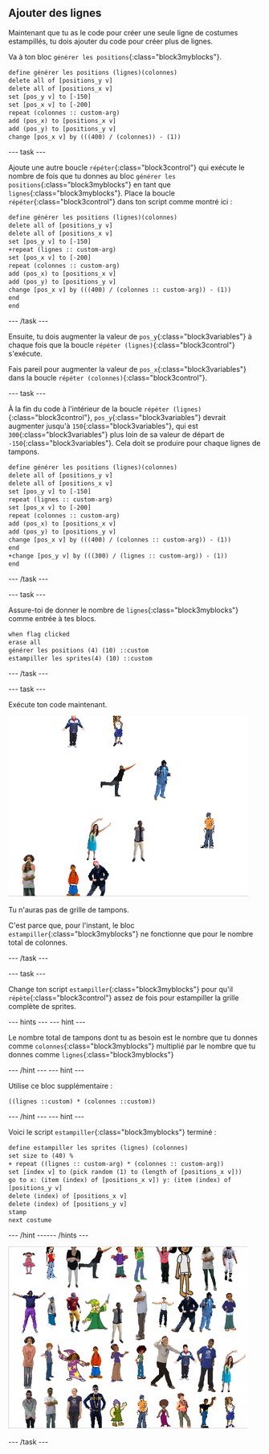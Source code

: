 ## Ajouter des lignes

Maintenant que tu as le code pour créer une seule ligne de costumes estampillés, tu dois ajouter du code pour créer plus de lignes.

Va à ton bloc `générer les positions`{:class="block3myblocks"}.

```blocks3
define générer les positions (lignes)(colonnes)
delete all of [positions_y v]
delete all of [positions_x v]
set [pos_y v] to [-150]
set [pos_x v] to [-200]
repeat (colonnes :: custom-arg)
add (pos_x) to [positions_x v]
add (pos_y) to [positions_y v]
change [pos_x v] by (((400) / (colonnes)) - (1))
```

--- task ---

Ajoute une autre boucle `répéter`{:class="block3control"} qui exécute le nombre de fois que tu donnes au bloc `générer les positions`{:class="block3myblocks"} en tant que `lignes`{:class="block3myblocks"}. Place la boucle `répéter`{:class="block3control"} dans ton script comme montré ici :

```blocks3
define générer les positions (lignes)(colonnes)
delete all of [positions_y v]
delete all of [positions_x v]
set [pos_y v] to [-150]
+repeat (lignes :: custom-arg)
set [pos_x v] to [-200]
repeat (colonnes :: custom-arg)
add (pos_x) to [positions_x v]
add (pos_y) to [positions_y v]
change [pos_x v] by (((400) / (colonnes :: custom-arg)) - (1))
end
end
```

--- /task ---

Ensuite, tu dois augmenter la valeur de `pos_y`{:class="block3variables"} à chaque fois que la boucle `répéter (lignes)`{:class="block3control"} s'exécute.

Fais pareil pour augmenter la valeur de `pos_x`{:class="block3variables"} dans la boucle `répéter (colonnes)`{:class="block3control"}.

--- task ---

À la fin du code à l'intérieur de la boucle `répéter (lignes)`{:class="block3control"}, `pos_y`{:class="block3variables"} devrait augmenter jusqu'à `150`{:class="block3variables"}, qui est `300`{:class="block3variables"} plus loin de sa valeur de départ de `-150`{:class="block3variables"}. Cela doit se produire pour chaque lignes de tampons.

```blocks3
define générer les positions (lignes)(colonnes)
delete all of [positions_y v]
delete all of [positions_x v]
set [pos_y v] to [-150]
repeat (lignes :: custom-arg)
set [pos_x v] to [-200]
repeat (colonnes :: custom-arg)
add (pos_x) to [positions_x v]
add (pos_y) to [positions_y v]
change [pos_x v] by (((400) / (colonnes :: custom-arg)) - (1))
end
+change [pos_y v] by (((300) / (lignes :: custom-arg)) - (1))
end
```

--- /task ---

--- task ---

Assure-toi de donner le nombre de `lignes`{:class="block3myblocks"} comme entrée à tes blocs.

```blocks3
when flag clicked
erase all
générer les positions (4) (10) ::custom
estampiller les sprites(4) (10) ::custom
```

--- /task ---

--- task ---

Exécute ton code maintenant.

![désordre de tampons](images/mess_stamps.png)

Tu n'auras pas de grille de tampons.

C'est parce que, pour l'instant, le bloc `estampiller`{:class="block3myblocks"} ne fonctionne que pour le nombre total de colonnes.

--- /task ---

--- task ---

Change ton script `estampiller`{:class="block3myblocks"} pour qu'il `répète`{:class="block3control"} assez de fois pour estampiller la grille complète de sprites.

--- hints ---
 --- hint ---

Le nombre total de tampons dont tu as besoin est le nombre que tu donnes comme `colonnes`{:class="block3myblocks"} multiplié par le nombre que tu donnes comme `lignes`{:class="block3myblocks"}

--- /hint --- --- hint ---

Utilise ce bloc supplémentaire :

```blocks3
((lignes ::custom) * (colonnes ::custom))
```

--- /hint --- --- hint ---

Voici le script `estampiller`{:class="block3myblocks"} terminé :

```blocks3
define estampiller les sprites (lignes) (colonnes)
set size to (40) %
+ repeat ((lignes :: custom-arg) * (colonnes :: custom-arg))
set [index v] to (pick random (1) to (length of [positions_x v]))
go to x: (item (index) of [positions_x v]) y: (item (index) of [positions_y v]
delete (index) of [positions_x v]
delete (index) of [positions_y v]
stamp
next costume
```

--- /hint ------ /hints ---

![grille ordonnée](images/nice_grid.png)

--- /task ---